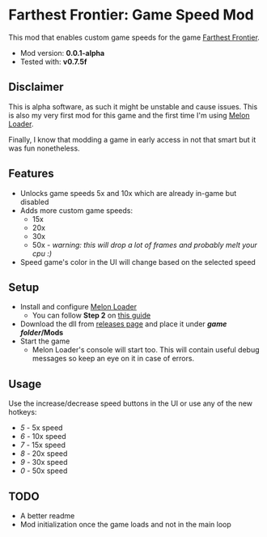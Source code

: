 # Farthest Frontier: Game Speed Mod

This mod that enables custom game speeds for the game [Farthest Frontier](https://store.steampowered.com/app/1044720/Farthest_Frontier/).

- Mod version: **0.0.1-alpha**
- Tested with: **v0.7.5f**

## Disclaimer

This is alpha software, as such it might be unstable and cause issues.
This is also my very first mod for this game and the first time I'm using [Melon Loader](https://github.com/LavaGang/MelonLoader).

Finally, I know that modding a game in early access in not that smart but it was fun nonetheless.

## Features

- Unlocks game speeds 5x and 10x which are already in-game but disabled
- Adds more custom game speeds:
  - 15x
  - 20x
  - 30x
  - 50x - *warning: this will drop a lot of frames and probably melt your cpu :)*
- Speed game's color in the UI will change based on the selected speed

## Setup

- Install and configure [Melon Loader](https://github.com/LavaGang/MelonLoader)
  - You can follow **Step 2** on [this guide](https://steamcommunity.com/sharedfiles/filedetails/?id=2854936721)
- Download the dll from [releases page](../../releases) and place it under **_game folder_/Mods**
- Start the game
  - Melon Loader's console will start too. This will contain useful debug messages so keep an eye on it in case of errors.
  
## Usage

Use the increase/decrease speed buttons in the UI or use any of the new hotkeys:
- *5* - 5x speed
- *6* - 10x speed
- *7* - 15x speed
- *8* - 20x speed
- *9* - 30x speed
- *0* - 50x speed

## TODO

- A better readme
- Mod initialization once the game loads and not in the main loop
